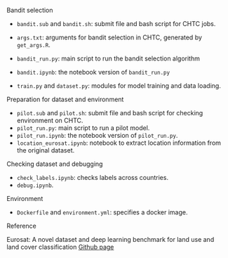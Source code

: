 Bandit selection

- `bandit.sub` and `bandit.sh`: submit file and bash script for CHTC jobs.
- `args.txt`: arguments for bandit selection in CHTC, generated by `get_args.R`.
- `bandit_run.py`: main script to run the bandit selection algorithm
- `bandit.ipynb`: the notebook version of `bandit_run.py`

- `train.py` and `dataset.py`: modules for model training and data loading.


Preparation for dataset and environment

- `pilot.sub` and `pilot.sh`: submit file and bash script for checking environment on CHTC.
- `pilot_run.py`: main script to run a pilot model.
- `pilot_run.ipynb`: the notebook version of `pilot_run.py`.
- `location_eurosat.ipynb`: notebook to extract location information from the original dataset.

Checking dataset and debugging

- `check_labels.ipynb`: checks labels across countries.
- `debug.ipynb`.


Environment

- `Dockerfile` and `environment.yml`: specifies a docker image.


Reference

Eurosat: A novel dataset and deep learning benchmark for land use and land cover classification [Github page](https://github.com/phelber/EuroSAT)
